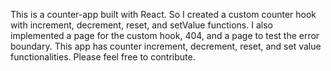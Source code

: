 This is a counter-app built with React. So I created a custom counter hook with increment, decrement, reset, and setValue functions. I also implemented a page for the custom hook, 404, and a page to test the error boundary. This app has counter increment, decrement, reset, and set value functionalities. Please feel free to contribute.
